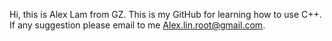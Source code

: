 Hi, this is Alex Lam from GZ.
This is my GitHub for learning how to use C++.
If any suggestion please email to me Alex.lin.root@gmail.com.